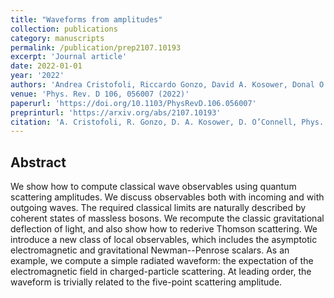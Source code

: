 ```yaml
---
title: "Waveforms from amplitudes"
collection: publications
category: manuscripts
permalink: /publication/prep2107.10193
excerpt: 'Journal article'
date: 2022-01-01
year: '2022'
authors: 'Andrea Cristofoli, Riccardo Gonzo, David A. Kosower, Donal O’Connell'
venue: 'Phys. Rev. D 106, 056007 (2022)'
paperurl: 'https://doi.org/10.1103/PhysRevD.106.056007'
preprinturl: 'https://arxiv.org/abs/2107.10193'
citation: 'A. Cristofoli, R. Gonzo, D. A. Kosower, D. O’Connell, Phys. Rev. D 106, 056007 (2022).'
---
```


## Abstract
We show how to compute classical wave observables using quantum scattering amplitudes. We discuss observables both with incoming and with outgoing waves. The required classical limits are naturally described by coherent states of massless bosons. We recompute the classic gravitational deflection of light, and also show how to rederive Thomson scattering. We introduce a new class of local observables, which includes the asymptotic electromagnetic and gravitational Newman--Penrose scalars. As an example, we compute a simple radiated waveform: the expectation of the electromagnetic field in charged-particle scattering. At leading order, the waveform is trivially related to the five-point scattering amplitude. 
